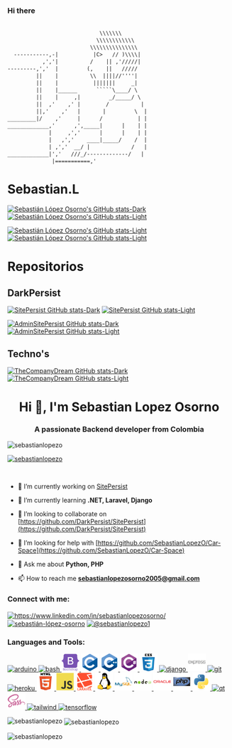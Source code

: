 ### Hi there 

~~~

                             \\\\\\\
                            \\\\\\\\\\\\
                          \\\\\\\\\\\\\\\
  -----------,-|           |C>   // )\\\\|
           ,','|          /    || ,'/////|
---------,','  |         (,    ||   /////
         ||    |          \\  ||||//''''|
         ||    |           |||||||     _|
         ||    |______      `````\____/ \
         ||    |     ,|         _/_____/ \
         ||  ,'    ,' |        /          |
         ||,'    ,'   |       |         \  |
_________|/    ,'     |      /           | |
_____________,'      ,',_____|      |    | |
             |     ,','      |      |    | |
             |   ,','    ____|_____/    /  |
             | ,','  __/ |             /   |
_____________|','   ///_/-------------/   |
              |===========,'

~~~

<!--
**SebastianLopezOsorno-SENA/SebastianLopezOsorno-SENA** is a ✨ _special_ ✨ repository because its `README.md` (this file) appears on your GitHub profile.

Here are some ideas to get you started:

- 🔭 I’m currently working on ...
- 🌱 I’m currently learning ...
- 👯 I’m looking to collaborate on ...
- 🤔 I’m looking for help with ...
- 💬 Ask me about ...
- 📫 How to reach me: ...
- 😄 Pronouns: ...
- ⚡ Fun fact: ...
-->

# Sebastian.L


[![Sebastián López Osorno's GitHub stats-Dark](https://github-readme-stats.vercel.app/api?username=SebastianLopezO&show_icons=true&theme=dark#gh-dark-mode-only)](https://github.com/SebastianLopezO#gh-dark-mode-only)
[![Sebastián López Osorno's GitHub stats-Light](https://github-readme-stats.vercel.app/api?username=SebastianLopezO&show_icons=true&theme=default#gh-light-mode-only)](https://github.com/SebastianLopezO#gh-light-mode-only)

[![Sebastián López Osorno's GitHub stats-Light](https://github-readme-stats.vercel.app/api/top-langs/?username=SebastianLopezO&layout=compact&langs_count=7&theme=dark)](https://github.com/SebastianLopezO#gh-dark-mode-only)
[![Sebastián López Osorno's GitHub stats-Light](https://github-readme-stats.vercel.app/api/top-langs/?username=SebastianLopezO&layout=compact&langs_count=7&theme=default)](https://github.com/SebastianLopezO#gh-light-mode-only)

# Repositorios

## DarkPersist

[![SitePersist GitHub stats-Dark](https://github-readme-stats.vercel.app/api/pin/?username=DarkPersist&repo=SitePersist&theme=dark#gh-dark-mode-only)](https://github.com/SebastianLopezO#gh-dark-mode-only)
[![SitePersist GitHub stats-Light](https://github-readme-stats.vercel.app/api/pin/?username=DarkPersist&repo=SitePersist&theme=default#gh-light-mode-only)](https://github.com/SebastianLopezO#gh-light-mode-only)

[![AdminSitePersist GitHub stats-Dark](https://github-readme-stats.vercel.app/api/pin/?username=DarkPersist&repo=AdminSitePersist&theme=dark#gh-dark-mode-only)](https://github.com/SebastianLopezO#gh-dark-mode-only)
[![AdminSitePersist GitHub stats-Light](https://github-readme-stats.vercel.app/api/pin/?username=DarkPersist&repo=AdminSitePersist&theme=default#gh-light-mode-only)](https://github.com/SebastianLopezO#gh-light-mode-only)

## Techno's

[![TheCompanyDream GitHub stats-Dark](https://github-readme-stats.vercel.app/api/pin/?username=Techno-s&repo=TheCompanyDream&theme=dark#gh-dark-mode-only)](https://github.com/SebastianLopezO#gh-dark-mode-only)
[![TheCompanyDream GitHub stats-Light](https://github-readme-stats.vercel.app/api/pin/?username=Techno-s&repo=TheCompanyDream&theme=default#gh-light-mode-only)](https://github.com/SebastianLopezO#gh-light-mode-only)


<h1 align="center">Hi 👋, I'm Sebastian Lopez Osorno</h1>
<h3 align="center">A passionate Backend developer from Colombia</h3>

<p align="left"> <img src="https://komarev.com/ghpvc/?username=sebastianlopezo&label=Profile%20views&color=0e75b6&style=flat" alt="sebastianlopezo" /> </p>

<p align="left"> <a href="https://github.com/ryo-ma/github-profile-trophy"><img src="https://github-profile-trophy.vercel.app/?username=sebastianlopezo" alt="sebastianlopezo" /></a> </p>

<p align="left"> <a href="https://twitter.com/" target="blank"><img src="https://img.shields.io/twitter/follow/?logo=twitter&style=for-the-badge" alt="" /></a> </p>

- 🔭 I’m currently working on [SitePersist](https://github.com/Techno-s/TheCompanyDream)

- 🌱 I’m currently learning **.NET, Laravel, Django**

- 👯 I’m looking to collaborate on [https://github.com/DarkPersist/SitePersist](https://github.com/DarkPersist/SitePersist)

- 🤝 I’m looking for help with [https://github.com/SebastianLopezO/Car-Space](https://github.com/SebastianLopezO/Car-Space)

- 💬 Ask me about **Python, PHP**

- 📫 How to reach me **sebastianlopezosorno2005@gmail.com**

<h3 align="left">Connect with me:</h3>
<p align="left">
<a href="https://linkedin.com/in/https://www.linkedin.com/in/sebastianlopezosorno/" target="blank"><img align="center" src="https://raw.githubusercontent.com/rahuldkjain/github-profile-readme-generator/master/src/images/icons/Social/linked-in-alt.svg" alt="https://www.linkedin.com/in/sebastianlopezosorno/" height="30" width="40" /></a>
<a href="https://stackoverflow.com/users/sebastián-lópez-osorno" target="blank"><img align="center" src="https://raw.githubusercontent.com/rahuldkjain/github-profile-readme-generator/master/src/images/icons/Social/stack-overflow.svg" alt="sebastián-lópez-osorno" height="30" width="40" /></a>
<a href="https://www.hackerrank.com/@sebastianlopezo1" target="blank"><img align="center" src="https://raw.githubusercontent.com/rahuldkjain/github-profile-readme-generator/master/src/images/icons/Social/hackerrank.svg" alt="@sebastianlopezo1" height="30" width="40" /></a>
</p>

<h3 align="left">Languages and Tools:</h3>
<p align="left"> <a href="https://www.arduino.cc/" target="_blank" rel="noreferrer"> <img src="https://cdn.worldvectorlogo.com/logos/arduino-1.svg" alt="arduino" width="40" height="40"/> </a> <a href="https://www.gnu.org/software/bash/" target="_blank" rel="noreferrer"> <img src="https://www.vectorlogo.zone/logos/gnu_bash/gnu_bash-icon.svg" alt="bash" width="40" height="40"/> </a> <a href="https://getbootstrap.com" target="_blank" rel="noreferrer"> <img src="https://raw.githubusercontent.com/devicons/devicon/master/icons/bootstrap/bootstrap-plain-wordmark.svg" alt="bootstrap" width="40" height="40"/> </a> <a href="https://www.cprogramming.com/" target="_blank" rel="noreferrer"> <img src="https://raw.githubusercontent.com/devicons/devicon/master/icons/c/c-original.svg" alt="c" width="40" height="40"/> </a> <a href="https://www.w3schools.com/cpp/" target="_blank" rel="noreferrer"> <img src="https://raw.githubusercontent.com/devicons/devicon/master/icons/cplusplus/cplusplus-original.svg" alt="cplusplus" width="40" height="40"/> </a> <a href="https://www.w3schools.com/cs/" target="_blank" rel="noreferrer"> <img src="https://raw.githubusercontent.com/devicons/devicon/master/icons/csharp/csharp-original.svg" alt="csharp" width="40" height="40"/> </a> <a href="https://www.w3schools.com/css/" target="_blank" rel="noreferrer"> <img src="https://raw.githubusercontent.com/devicons/devicon/master/icons/css3/css3-original-wordmark.svg" alt="css3" width="40" height="40"/> </a> <a href="https://www.djangoproject.com/" target="_blank" rel="noreferrer"> <img src="https://cdn.worldvectorlogo.com/logos/django.svg" alt="django" width="40" height="40"/> </a> <a href="https://expressjs.com" target="_blank" rel="noreferrer"> <img src="https://raw.githubusercontent.com/devicons/devicon/master/icons/express/express-original-wordmark.svg" alt="express" width="40" height="40"/> </a> <a href="https://git-scm.com/" target="_blank" rel="noreferrer"> <img src="https://www.vectorlogo.zone/logos/git-scm/git-scm-icon.svg" alt="git" width="40" height="40"/> </a> <a href="https://heroku.com" target="_blank" rel="noreferrer"> <img src="https://www.vectorlogo.zone/logos/heroku/heroku-icon.svg" alt="heroku" width="40" height="40"/> </a> <a href="https://www.w3.org/html/" target="_blank" rel="noreferrer"> <img src="https://raw.githubusercontent.com/devicons/devicon/master/icons/html5/html5-original-wordmark.svg" alt="html5" width="40" height="40"/> </a> <a href="https://developer.mozilla.org/en-US/docs/Web/JavaScript" target="_blank" rel="noreferrer"> <img src="https://raw.githubusercontent.com/devicons/devicon/master/icons/javascript/javascript-original.svg" alt="javascript" width="40" height="40"/> </a> <a href="https://laravel.com/" target="_blank" rel="noreferrer"> <img src="https://raw.githubusercontent.com/devicons/devicon/master/icons/laravel/laravel-plain-wordmark.svg" alt="laravel" width="40" height="40"/> </a> <a href="https://www.linux.org/" target="_blank" rel="noreferrer"> <img src="https://raw.githubusercontent.com/devicons/devicon/master/icons/linux/linux-original.svg" alt="linux" width="40" height="40"/> </a> <a href="https://www.mysql.com/" target="_blank" rel="noreferrer"> <img src="https://raw.githubusercontent.com/devicons/devicon/master/icons/mysql/mysql-original-wordmark.svg" alt="mysql" width="40" height="40"/> </a> <a href="https://nodejs.org" target="_blank" rel="noreferrer"> <img src="https://raw.githubusercontent.com/devicons/devicon/master/icons/nodejs/nodejs-original-wordmark.svg" alt="nodejs" width="40" height="40"/> </a> <a href="https://www.oracle.com/" target="_blank" rel="noreferrer"> <img src="https://raw.githubusercontent.com/devicons/devicon/master/icons/oracle/oracle-original.svg" alt="oracle" width="40" height="40"/> </a> <a href="https://www.php.net" target="_blank" rel="noreferrer"> <img src="https://raw.githubusercontent.com/devicons/devicon/master/icons/php/php-original.svg" alt="php" width="40" height="40"/> </a> <a href="https://www.python.org" target="_blank" rel="noreferrer"> <img src="https://raw.githubusercontent.com/devicons/devicon/master/icons/python/python-original.svg" alt="python" width="40" height="40"/> </a> <a href="https://www.qt.io/" target="_blank" rel="noreferrer"> <img src="https://upload.wikimedia.org/wikipedia/commons/0/0b/Qt_logo_2016.svg" alt="qt" width="40" height="40"/> </a> <a href="https://sass-lang.com" target="_blank" rel="noreferrer"> <img src="https://raw.githubusercontent.com/devicons/devicon/master/icons/sass/sass-original.svg" alt="sass" width="40" height="40"/> </a> <a href="https://tailwindcss.com/" target="_blank" rel="noreferrer"> <img src="https://www.vectorlogo.zone/logos/tailwindcss/tailwindcss-icon.svg" alt="tailwind" width="40" height="40"/> </a> <a href="https://www.tensorflow.org" target="_blank" rel="noreferrer"> <img src="https://www.vectorlogo.zone/logos/tensorflow/tensorflow-icon.svg" alt="tensorflow" width="40" height="40"/> </a> </p>

<p><img align="left" src="https://github-readme-stats.vercel.app/api/top-langs?username=sebastianlopezo&show_icons=true&locale=en&layout=compact" alt="sebastianlopezo" /></p>

<p>&nbsp;<img align="center" src="https://github-readme-stats.vercel.app/api?username=sebastianlopezo&show_icons=true&locale=en" alt="sebastianlopezo" /></p>

<p><img align="center" src="https://github-readme-streak-stats.herokuapp.com/?user=sebastianlopezo&" alt="sebastianlopezo" /></p>
